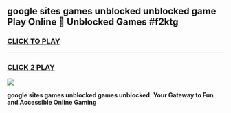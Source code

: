 
## google sites games unblocked unblocked game Play Online 👋 Unblocked Games #f2ktg
<h3>
<a href="https://premium.freeplayer.one?title=google_sites_games_unblocked&ref=21F">CLICK TO PLAY</a></h3>
<hr>

<h3>
<a href="https://premium.freeplayer.one?title=google_sites_games_unblocked&ref=21F">CLICK 2 PLAY</a>
  
</h3>

<a href="https://premium.freeplayer.one?title=google_sites_games_unblocked&ref=21F/"><img src="https://clearcache.store/games.png"></a>


**google sites games unblocked games unblocked: Your Gateway to Fun and Accessible Online Gaming**
